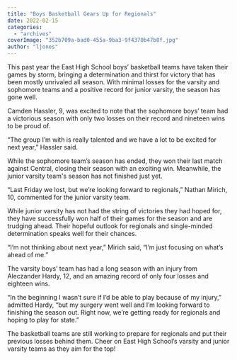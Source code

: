 ```yaml
---
title: "Boys Basketball Gears Up for Regionals"
date: 2022-02-15
categories: 
  - "archives"
coverImage: "352b709a-bad0-455a-9ba3-9f4370b47b8f.jpg"
author: "ljones"
---
```


This past year the East High School boys’ basketball teams have taken their games by storm, bringing a determination and thirst for victory that has been mostly unrivaled all season. With minimal losses for the varsity and sophomore teams and a positive record for junior varsity, the season has gone well. 

Camden Hassler, 9, was excited to note that the sophomore boys’ team had a victorious season with only two losses on their record and nineteen wins to be proud of. 

“The group I’m with is really talented and we have a lot to be excited for next year,” Hassler said. 

While the sophomore team’s season has ended, they won their last match against Central, closing their season with an exciting win. Meanwhile, the junior varsity team's season has not finished just yet. 

“Last Friday we lost, but we’re looking forward to regionals,” Nathan Mirich, 10, commented for the junior varsity team. 

While junior varsity has not had the string of victories they had hoped for, they have successfully won half of their games for the season and are trudging ahead. Their hopeful outlook for regionals and single-minded determination speaks well for their chances. 

“I’m not thinking about next year,” Mirich said, “I’m just focusing on what’s ahead of me.” 

The varsity boys’ team has had a long season with an injury from Aleczander Hardy, 12, and an amazing record of only four losses and eighteen wins. 

“In the beginning I wasn’t sure if I’d be able to play because of my injury,” admitted Hardy, “but my surgery went well and I’m looking forward to finishing the season out. Right now, we’re getting ready for regionals and hoping to play for state.” 

The basketball teams are still working to prepare for regionals and put their previous losses behind them. Cheer on East High School’s varsity and junior varsity teams as they aim for the top!
